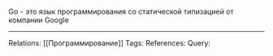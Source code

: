 Go - это язык программирования со статической типизацией от компании Google

___
Relations: [[Программирование]] 
Tags: 
References: 
Query: 
